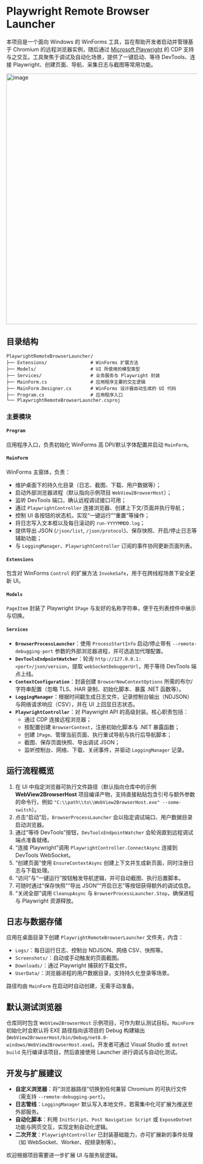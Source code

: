 # Playwright Remote Browser Launcher

本项目是一个面向 Windows 的 WinForms 工具，旨在帮助开发者启动并管理基于 Chromium 的远程浏览器实例，随后通过 [Microsoft Playwright](https://playwright.dev/dotnet/) 的 CDP 支持与之交互。工具聚焦于调试及自动化场景，提供了一键启动、等待 DevTools、连接 Playwright、创建页面、导航、采集日志与截图等常用功能。

<img width="1100" height="660" alt="image" src="https://github.com/user-attachments/assets/8b39207b-0500-4560-99eb-191bb3786f28" />

## 目录结构

```
PlaywrightRemoteBrowserLauncher/
├── Extensions/                # WinForms 扩展方法
├── Models/                    # UI 所使用的模型类型
├── Services/                  # 业务服务与 Playwright 封装
├── MainForm.cs                # 应用程序主要的交互逻辑
├── MainForm.Designer.cs       # WinForms 设计器自动生成的 UI 代码
├── Program.cs                 # 应用程序入口
└── PlaywrightRemoteBrowserLauncher.csproj
```

### 主要模块

#### `Program`
应用程序入口，负责初始化 WinForms 高 DPI/默认字体配置并启动 `MainForm`。

#### `MainForm`
WinForms 主窗体，负责：

- 维护桌面下的持久化目录（日志、截图、下载、用户数据等）；
- 启动外部浏览器进程（默认指向示例项目 `WebView2BrowserHost`）；
- 监听 DevTools 端口，确认远程调试接口可用；
- 通过 `PlaywrightController` 连接浏览器、创建上下文/页面并执行导航；
- 控制 UI 各按钮的状态机，实现“一键运行”“重置”等操作；
- 将日志写入文本框以及每日滚动的 `run-YYYYMMDD.log`；
- 提供导出 JSON (`/json/list`, `/json/protocol`)、保存快照、开启/停止日志等辅助功能；
- 与 `LoggingManager`、`PlaywrightController` 订阅的事件协同更新页面列表。

#### `Extensions`
包含对 WinForms `Control` 的扩展方法 `InvokeSafe`，用于在跨线程场景下安全更新 UI。

#### `Models`
`PageItem` 封装了 Playwright `IPage` 与友好的名称字符串，便于在列表控件中展示与切换。

#### `Services`

- **`BrowserProcessLauncher`**：使用 `ProcessStartInfo` 启动/停止带有 `--remote-debugging-port` 参数的外部浏览器进程，并可选追加代理配置。
- **`DevToolsEndpointWatcher`**：轮询 `http://127.0.0.1:<port>/json/version`，提取 `webSocketDebuggerUrl`，用于等待 DevTools 端点上线。
- **`ContextConfiguration`**：封装创建 `BrowserNewContextOptions` 所需的布尔/字符串配置（忽略 TLS、HAR 录制、初始化脚本、暴露 .NET 函数等）。
- **`LoggingManager`**：根据时间戳生成日志文件，记录控制台输出（NDJSON）与网络请求响应（CSV），并在 UI 上回显日志状态。
- **`PlaywrightController`**：对 Playwright API 的高级封装。核心职责包括：
  - 通过 CDP 连接远程浏览器；
  - 按配置创建 `BrowserContext`，注册初始化脚本与 .NET 暴露函数；
  - 创建 `IPage`、管理当前页面、执行重试导航与执行后导航脚本；
  - 截图、保存页面快照、导出调试 JSON；
  - 监听控制台、网络、下载、关闭事件，并驱动 `LoggingManager` 记录。

## 运行流程概览

1. 在 UI 中指定浏览器可执行文件路径（默认指向仓库中的示例 **WebView2BrowserHost** 项目编译产物，支持直接粘贴包含引号与额外参数的命令行，例如 `"C:\\path\\to\\WebView2BrowserHost.exe" --some-switch`）。
2. 点击“启动”后，`BrowserProcessLauncher` 会以指定调试端口、用户数据目录启动浏览器。
3. 通过“等待 DevTools”按钮，`DevToolsEndpointWatcher` 会轮询直到远程调试端点准备就绪。
4. “连接 Playwright”调用 `PlaywrightController.ConnectAsync` 连接到 DevTools WebSocket。
5. “创建页面”使用 `EnsureContextAsync` 创建上下文并生成新页面，同时注册日志与下载处理。
6. “访问”与“一键运行”按钮触发导航逻辑，并可自动截图、执行后置脚本。
7. 可随时通过“保存快照”“导出 JSON”“开启日志”等按钮获得额外的调试信息。
8. “关闭全部”调用 `CleanupAsync` 与 `BrowserProcessLauncher.Stop`，确保进程与 Playwright 资源释放。

## 日志与数据存储

应用在桌面目录下创建 `PlaywrightRemoteBrowserLauncher` 文件夹，内含：

- `Logs/`：每日运行日志、控制台 NDJSON、网络 CSV、快照等。
- `Screenshots/`：自动或手动触发的页面截图。
- `Downloads/`：通过 Playwright 捕获的下载文件。
- `UserData/`：浏览器进程的用户数据目录，支持持久化登录等场景。

路径均由 `MainForm` 在启动时自动创建，无需手动准备。

## 默认测试浏览器

仓库同时包含 `WebView2BrowserHost` 示例项目，可作为默认测试目标。`MainForm` 初始化时会默认将 EXE 路径指向该项目的 Debug 构建输出 (`WebView2BrowserHost/bin/Debug/net8.0-windows/WebView2BrowserHost.exe`)。开发者可通过 Visual Studio 或 `dotnet build` 先行编译该项目，然后直接使用 Launcher 进行调试与自动化测试。

## 开发与扩展建议

- **自定义浏览器**：将“浏览器路径”切换到任何兼容 Chromium 的可执行文件（需支持 `--remote-debugging-port`）。
- **日志管线**：`LoggingManager` 默认写入本地文件，若需集中化可扩展为推送至外部服务。
- **自动化脚本**：利用 `InitScript`、`Post Navigation Script` 或 `ExposeDotnet` 功能与网页交互，实现定制自动化逻辑。
- **二次开发**：`PlaywrightController` 已封装基础能力，亦可扩展新的事件处理（如 WebSocket、Worker、视频录制等）。

欢迎根据项目需要进一步扩展 UI 与服务层逻辑。
